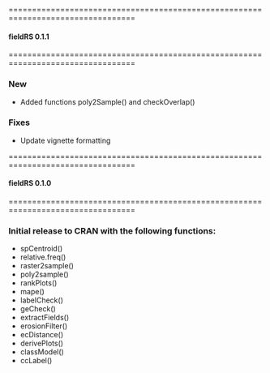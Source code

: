 =================================================================================

#### fieldRS 0.1.1

=================================================================================

### New
  * Added functions poly2Sample() and checkOverlap()
  
### Fixes
  * Update vignette formatting

=================================================================================

#### fieldRS 0.1.0

=================================================================================

### Initial release to CRAN with the following functions:
  * spCentroid()
  * relative.freq()
  * raster2sample()
  * poly2sample()
  * rankPlots()
  * mape()
  * labelCheck()
  * geCheck()
  * extractFields()
  * erosionFilter()
  * ecDistance()
  * derivePlots()
  * classModel()
  * ccLabel()
  
  